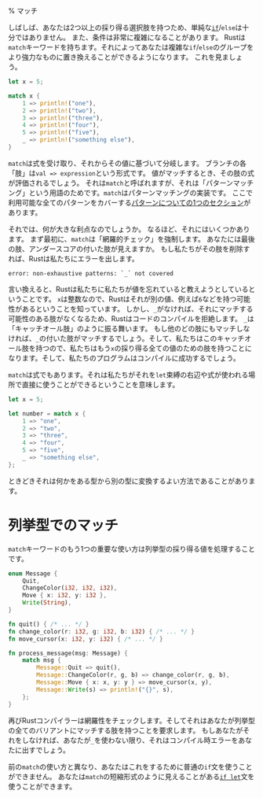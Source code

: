 % マッチ

しばしば、あなたは2つ以上の採り得る選択肢を持つため、単純な[`if`][if]/`else`は十分ではありません。
また、条件は非常に複雑になることがあります。
Rustは`match`キーワードを持ちます。それによってあなたは複雑な`if`/`else`のグループをより強力なものに置き換えることができるようになります。
これを見ましょう。

```rust
let x = 5;

match x {
    1 => println!("one"),
    2 => println!("two"),
    3 => println!("three"),
    4 => println!("four"),
    5 => println!("five"),
    _ => println!("something else"),
}
```

[if]: if.html

`match`は式を受け取り、それからその値に基づいて分岐します。
ブランチの各「肢」は`val => expression`という形式です。
値がマッチするとき、その肢の式が評価されるでしょう。
それは`match`と呼ばれますが、それは「パターンマッチング」という用語のためです。`match`はパターンマッチングの実装です。
ここで利用可能な全てのパターンをカバーする[パターンについての1つのセクション][patterns]があります。

[patterns]: patterns.html

それでは、何が大きな利点なのでしょうか。
なるほど、それにはいくつかあります。
まず最初に、`match`は「網羅的チェック」を強制します。
あなたには最後の肢、アンダースコアの付いた肢が見えますか。
もし私たちがその肢を削除すれば、Rustは私たちにエラーを出します。

```text
error: non-exhaustive patterns: `_` not covered
```

言い換えると、Rustは私たちに私たちが値を忘れていると教えようとしているということです。
`x`は整数なので、Rustはそれが別の値、例えば`6`などを持つ可能性があるということを知っています。
しかし、`_`がなければ、それにマッチする可能性のある肢がなくなるため、Rustはコードのコンパイルを拒絶します。
`_`は「キャッチオール肢」のように振る舞います。
もし他のどの肢にもマッチしなければ、`_`の付いた肢がマッチするでしょう。そして、私たちはこのキャッチオール肢を持つので、私たちはもう`x`の採り得る全ての値のための肢を持つことになります。そして、私たちのプログラムはコンパイルに成功するでしょう。

`match`は式でもあります。それは私たちがそれを`let`束縛の右辺や式が使われる場所で直接に使うことができるということを意味します。

```rust
let x = 5;

let number = match x {
    1 => "one",
    2 => "two",
    3 => "three",
    4 => "four",
    5 => "five",
    _ => "something else",
};
```

ときどきそれは何かをある型から別の型に変換するよい方法であることがあります。

# 列挙型でのマッチ

`match`キーワードのもう1つの重要な使い方は列挙型の採り得る値を処理することです。

```rust
enum Message {
    Quit,
    ChangeColor(i32, i32, i32),
    Move { x: i32, y: i32 },
    Write(String),
}

fn quit() { /* ... */ }
fn change_color(r: i32, g: i32, b: i32) { /* ... */ }
fn move_cursor(x: i32, y: i32) { /* ... */ }

fn process_message(msg: Message) {
    match msg {
        Message::Quit => quit(),
        Message::ChangeColor(r, g, b) => change_color(r, g, b),
        Message::Move { x: x, y: y } => move_cursor(x, y),
        Message::Write(s) => println!("{}", s),
    };
}
```
再びRustコンパイラーは網羅性をチェックします。そしてそれはあなたが列挙型の全てのバリアントにマッチする肢を持つことを要求します。
もしあなたがそれをしなければ、あなたが`_`を使わない限り、それはコンパイル時エラーをあなたに出すでしょう。

前の`match`の使い方と異なり、あなたはこれをするために普通の`if`文を使うことができません。
あなたは`match`の短縮形式のように見えることがある[`if let`][if-let]文を使うことができます。

[if-let]: if-let.html
